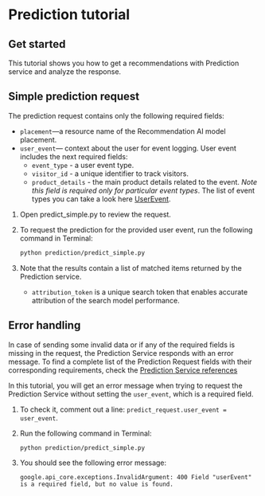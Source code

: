 # Prediction tutorial

## Get started

This tutorial shows you how to get a recommendations with Prediction service and analyze the response.

## Simple prediction request

The prediction request contains only the following required fields:
- `placement`—a resource name of the Recommendation AI model placement.
- `user_event`— context about the user for event logging. User event includes
the next required fields:
   - `event_type` - a user event type.
   - `visitor_id` - a unique identifier to track visitors.
   - `product_details` - the main product details related to the event. 
*Note this field is required only for particular event types*. 
The list of event types you can take a look here [UserEvent](https://cloud.google.com/retail/docs/reference/rpc/google.cloud.retail.v2#google.cloud.retail.v2.UserEvent).

1. Open
<walkthrough-editor-select-regex filePath="cloudshell_open/grs-samples-python/prediction/predict_simple.py">predict_simple.py</walkthrough-editor-select-regex> to review the request.

2. To request the prediction for the provided user event, run the following command in Terminal:
    ```bash
    python prediction/predict_simple.py
    ```

3. Note that the results contain a list of matched items returned by the Prediction service.

    - `attribution_token` is a unique search token that enables accurate attribution of the search model performance.

## Error handling

In case of sending some invalid data or if any of the required fields is missing in the request, the Prediction Service responds with an error message.
To find a complete list of the Prediction Request fields with their corresponding requirements, check the [Prediction Service references](https://cloud.google.com/retail/docs/reference/rpc/google.cloud.retail.v2#predictionservice)

In this tutorial, you will get an error message when trying to request the Prediction Service without setting the `user_event`, which is a required field.

1. To check it, comment out a <walkthrough-editor-select-regex filePath="cloudshell_open/grs-samples-python/prediction/predict_simple.py" regex="user_event">line</walkthrough-editor-select-regex>: `predict_request.user_event = user_event`.

1. Run the following command in Terminal:
    ```bash
    python prediction/predict_simple.py
    ```

1. You should see the following error message:

    ```terminal
    google.api_core.exceptions.InvalidArgument: 400 Field "userEvent" is a required field, but no value is found.
    ```

